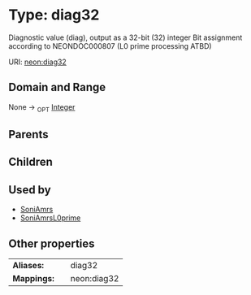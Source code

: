 
# Type: diag32


Diagnostic value (diag), output as a 32-bit (32) integer Bit assignment according to NEONDOC000807 (L0 prime processing ATBD)

URI: [neon:diag32](https://data.neonscience.org/diag32)


## Domain and Range

None ->  <sub>OPT</sub> [Integer](types/Integer.md)

## Parents


## Children


## Used by

 * [SoniAmrs](SoniAmrs.md)
 * [SoniAmrsL0prime](SoniAmrsL0prime.md)

## Other properties

|  |  |  |
| --- | --- | --- |
| **Aliases:** | | diag32 |
| **Mappings:** | | neon:diag32 |

